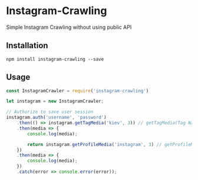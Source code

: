 # Instagram-Crawling
Simple Instagram Crawling without using public API

## Installation
`npm install instagram-crawling --save`

## Usage
```javascript
const InstagramCrawler = require('instagram-crawling')

let instagram = new InstagramCrawler;

// Authorize to save user session
instagram.auth('username', 'password')
    .then(() => instagram.getTagMedia('kiev', 3)) // getTagMedia(Tag Name, Total Number of pages)
    .then(media => {
        console.log(media);

        return instagram.getProfileMedia('instagram', 3) // getProfileMedia(Username, Total Number of pages)
    })
    .then(media => {
        console.log(media);
    })
    .catch(error => console.error(error));
